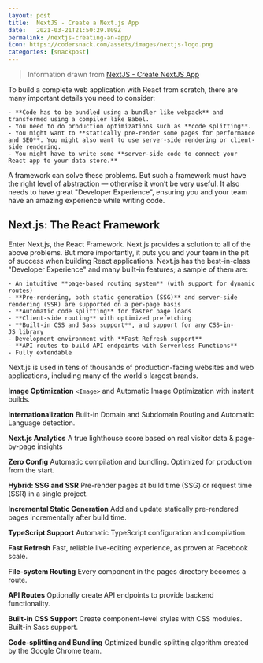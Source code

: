 ```yaml
---
layout: post
title:  NextJS - Create a Next.js App
date:   2021-03-21T21:50:29.809Z
permalink: /nextjs-creating-an-app/
icon: https://codersnack.com/assets/images/nextjs-logo.png
categories: [snackpost]
---
```


> Information drawn from 
[NextJS - Create NextJS App](https://nextjs.org/learn/basics/create-nextjs-app)

To build a complete web application with React from scratch, there are many important details you need to consider:

	- **Code has to be bundled using a bundler like webpack** and transformed using a compiler like Babel.
	- You need to do production optimizations such as **code splitting**.
	- You might want to **statically pre-render some pages for performance and SEO**. You might also want to use server-side rendering or client-side rendering.
	- You might have to write some **server-side code to connect your React app to your data store.**

A framework can solve these problems. But such a framework must have the right level of abstraction — otherwise it won’t be very useful. It also needs to have great "Developer Experience", ensuring you and your team have an amazing experience while writing code.

## Next.js: The React Framework
Enter Next.js, the React Framework. Next.js provides a solution to all of the above problems. But more importantly, it puts you and your team in the pit of success when building React applications.
Next.js has the best-in-class "Developer Experience" and many built-in features; a sample of them are:

	- An intuitive **page-based routing system** (with support for dynamic routes)
	- **Pre-rendering, both static generation (SSG)** and server-side rendering (SSR) are supported on a per-page basis
	- **Automatic code splitting** for faster page loads
	- **Client-side routing** with optimized prefetching
	- **Built-in CSS and Sass support**, and support for any CSS-in-JS library
	- Development environment with **Fast Refresh support**
	- **API routes to build API endpoints with Serverless Functions**
	- Fully extendable

Next.js is used in tens of thousands of production-facing websites and web applications, including many of the world's largest brands.

**Image Optimization**
```<Image>``` and Automatic Image Optimization with instant builds.

**Internationalization**
Built-in Domain and Subdomain Routing and Automatic Language detection.

**Next.js Analytics**
A true lighthouse score based on real visitor data & page-by-page insights

**Zero Config**
Automatic compilation and bundling. Optimized for production from the start.

**Hybrid: SSG and SSR**
Pre-render pages at build time (SSG) or request time (SSR) in a single project.

**Incremental Static Generation**
Add and update statically pre-rendered pages incrementally after build time.

**TypeScript Support**
Automatic TypeScript configuration and compilation.

**Fast Refresh**
Fast, reliable live-editing experience, as proven at Facebook scale.

**File-system Routing**
Every component in the pages directory becomes a route.

**API Routes**
Optionally create API endpoints to provide backend functionality.

**Built-in CSS Support**
Create component-level styles with CSS modules. Built-in Sass support.

**Code-splitting and Bundling**
Optimized bundle splitting algorithm created by the Google Chrome team.
